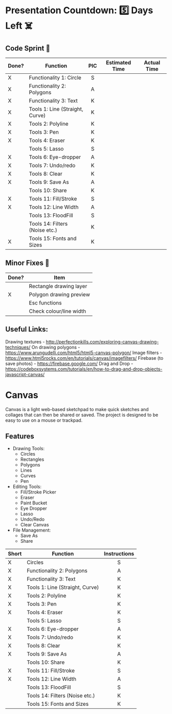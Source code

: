 # Presentation Countdown: :five: Days Left :skull_and_crossbones:

## Code Sprint :athletic_shoe:

| Done? | Function                          | PIC      | Estimated Time | Actual Time |
| ----- | --------------------------------- | :------: | :------------: | :---------: |
|   X   | Functionality 1: Circle           |    S     |                |             |
|   X   | Functionality 2: Polygons         |    A     |                |             |
|   X   | Functionality 3: Text             |    K     |                |             |
|   X   | Tools 1: Line (Straight, Curve)   |    K     |                |             |
|   X   | Tools 2: Polyline                 |    K     |                |             |
|   X   | Tools 3: Pen                      |    K     |                |             |
|   X   | Tools 4: Eraser                   |    K     |                |             |
|       | Tools 5: Lasso                    |    S     |                |             |
|   X   | Tools 6: Eye-dropper              |    A     |                |             |
|   X   | Tools 7: Undo/redo                |    K     |                |             |
|   X   | Tools 8: Clear                    |    K     |                |             |
|   X   | Tools 9: Save As                  |    A     |                |             |
|       | Tools 10: Share                   |    K     |                |             |
|   X   | Tools 11: Fill/Stroke             |    S     |                |             |
|   X   | Tools 12: Line Width              |    A     |                |             |
|       | Tools 13: FloodFill               |    S     |                |             |
|       | Tools 14: Filters (Noise etc.)    |    K     |                |             |
|   X   | Tools 15: Fonts and Sizes         |    K     |                |             |

## Minor Fixes :wrench:

| Done? | Item                              |
| ----- | --------------------------------- |
|       | Rectangle drawing layer           |
|   X   | Polygon drawing preview           |
|       | Esc functions                     |
|       | Check colour/line width           |


## Useful Links:
Drawing textures - http://perfectionkills.com/exploring-canvas-drawing-techniques/
On drawing polygons - https://www.arungudelli.com/html5/html5-canvas-polygon/
Image filters - https://www.html5rocks.com/en/tutorials/canvas/imagefilters/
Firebase (to save photos) - https://firebase.google.com/
Drag and Drop - https://codeboxsystems.com/tutorials/en/how-to-drag-and-drop-objects-javascript-canvas/

# Canvas
Canvas is a light web-based sketchpad to make quick sketches and collages that can then be shared or saved. The project is designed to be easy to use on a mouse or trackpad.

## Features
- Drawing Tools:
    - Circles
    - Rectangles
    - Polygons
    - Lines
    - Curves
    - Pen
- Editing Tools:
    - Fill/Stroke Picker
    - Eraser
    - Paint Bucket
    - Eye Dropper
    - Lasso
    - Undo/Redo
    - Clear Canvas
- File Management:
    - Save As
    - Share

| Short | Function                          | Instructions                              |
| ----- | --------------------------------- | :---------------------------------------: |
|   X   | Circles                           |    S                                      |
|   X   | Functionality 2: Polygons         |    A                                      |
|   X   | Functionality 3: Text             |    K                                      |
|   X   | Tools 1: Line (Straight, Curve)   |    K                                      |
|   X   | Tools 2: Polyline                 |    K                                      |
|   X   | Tools 3: Pen                      |    K                                      |
|   X   | Tools 4: Eraser                   |    K                                      |
|       | Tools 5: Lasso                    |    S                                      |
|   X   | Tools 6: Eye-dropper              |    A                                      |
|   X   | Tools 7: Undo/redo                |    K                                      |
|   X   | Tools 8: Clear                    |    K                                      |
|   X   | Tools 9: Save As                  |    A                                      |
|       | Tools 10: Share                   |    K                                      |
|   X   | Tools 11: Fill/Stroke             |    S                                      |
|   X   | Tools 12: Line Width              |    A                                      |
|       | Tools 13: FloodFill               |    S                                      |
|       | Tools 14: Filters (Noise etc.)    |    K                                      |
|       | Tools 15: Fonts and Sizes         |    K                                      |

